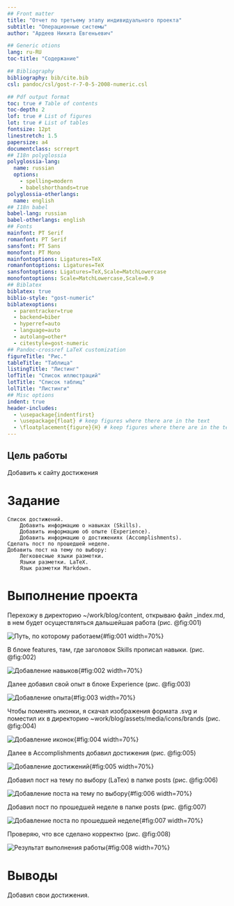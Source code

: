 ```yaml
---
## Front matter
title: "Отчет по третьему этапу индивидуального проекта"
subtitle: "Операционные системы"
author: "Ардеев Никита Евгеньевич"

## Generic otions
lang: ru-RU
toc-title: "Содержание"

## Bibliography
bibliography: bib/cite.bib
csl: pandoc/csl/gost-r-7-0-5-2008-numeric.csl

## Pdf output format
toc: true # Table of contents
toc-depth: 2
lof: true # List of figures
lot: true # List of tables
fontsize: 12pt
linestretch: 1.5
papersize: a4
documentclass: scrreprt
## I18n polyglossia
polyglossia-lang:
  name: russian
  options:
	- spelling=modern
	- babelshorthands=true
polyglossia-otherlangs:
  name: english
## I18n babel
babel-lang: russian
babel-otherlangs: english
## Fonts
mainfont: PT Serif
romanfont: PT Serif
sansfont: PT Sans
monofont: PT Mono
mainfontoptions: Ligatures=TeX
romanfontoptions: Ligatures=TeX
sansfontoptions: Ligatures=TeX,Scale=MatchLowercase
monofontoptions: Scale=MatchLowercase,Scale=0.9
## Biblatex
biblatex: true
biblio-style: "gost-numeric"
biblatexoptions:
  - parentracker=true
  - backend=biber
  - hyperref=auto
  - language=auto
  - autolang=other*
  - citestyle=gost-numeric
## Pandoc-crossref LaTeX customization
figureTitle: "Рис."
tableTitle: "Таблица"
listingTitle: "Листинг"
lofTitle: "Список иллюстраций"
lotTitle: "Список таблиц"
lolTitle: "Листинги"
## Misc options
indent: true
header-includes:
  - \usepackage{indentfirst}
  - \usepackage{float} # keep figures where there are in the text
  - \floatplacement{figure}{H} # keep figures where there are in the text
---
```


## Цель работы

Добавить к сайту достижения

# Задание


    Список достижений.
        Добавить информацию о навыках (Skills).
        Добавить информацию об опыте (Experience).
        Добавить информацию о достижениях (Accomplishments).
    Сделать пост по прошедшей неделе.
    Добавить пост на тему по выбору:
        Легковесные языки разметки.
        Языки разметки. LaTeX.
        Язык разметки Markdown.




# Выполнение проекта

Перехожу в директорию ~/work/blog/content, открываю файл _index.md, в нем будет осуществляться дальшейшая работа (рис. @fig:001)

![Путь, по которому работаем](image/1.png){#fig:001 width=70%}

В блоке features, там, где заголовок Skills прописал навыки. (рис. @fig:002)

![Добавление навыков](image/2.png){#fig:002 width=70%}

Далее добавил свой опыт в блоке Experience (рис. @fig:003)

![Добавление опыта](image/3.png){#fig:003 width=70%}

Чтобы поменять иконки, я скачал изображения формата .svg и поместил их в директорию ~work/blog/assets/media/icons/brands (рис. @fig:004)

![Добавление иконок](image/4.png){#fig:004 width=70%}

Далее в Accomplishments добавил достижения (рис. @fig:005)

![Добавление достижений](image/5.png){#fig:005 width=70%}

Добавил пост на тему по выбору (LaTex) в папке posts (рис. @fig:006)

![Добавление поста на тему по выбору](image/6.png){#fig:006 width=70%}

Добавил пост по прошедшей неделе в папке posts (рис. @fig:007)

![Добавление поста по прошедшей неделе](image/7.png){#fig:007 width=70%}

Проверяю, что все сделано корректно (рис. @fig:008)

![Результат выполнения работы](image/8.png){#fig:008 width=70%}

# Выводы

Добавил свои достижения.
